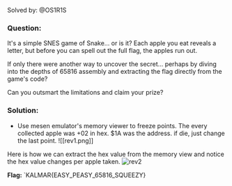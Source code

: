 Solved by: @OS1R1S

### Question:
It's a simple SNES game of Snake… or is it? Each apple you eat reveals a letter, but before you can spell out the full flag, the apples run out.

If only there were another way to uncover the secret… perhaps by diving into the depths of 65816 assembly and extracting the flag directly from the game's code?

Can you outsmart the limitations and claim your prize?

### Solution:
- Use mesen emulator's memory viewer to freeze points. The every collected apple was +02 in hex. $1A was the address. if die, just change the last point.
![[rev1.png]]

Here is how we can extract the hex value from the memory view and notice the hex value changes per apple taken.
![rev2](rev2.gif)

**Flag:** `KALMAR{EASY_PEASY_65816_SQUEEZY}

